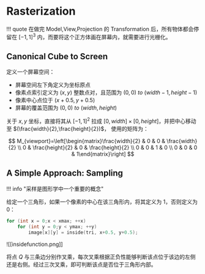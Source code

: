 
# Rasterization

!!! quote
	在做完 Model,View,Projection 的 Transformation 后，所有物体都会停留在 $[-1,1]^3$ 内，而要将这个正方体画在屏幕内，就需要进行光栅化。


## Canonical Cube to Screen

定义一个屏幕空间：

- 屏幕空间左下角定义为坐标原点
- 像素点索引定义为 $(x,y)$ 整数点对，且范围为 $(0,0)\ to\ (width -1,height-1)$
- 像素中心点位于 $(x+0.5,y+0.5)$
- 屏幕的覆盖范围为 $(0,0)\ to\ (width,height)$

关于 $x,y$ 坐标，直接将其从 $[-1,1]^2$ 拉成 $[0,width]\times[0,height]$，并把中心移动至 $(\frac{width}{2},\frac{height}{2})$， 使用的矩阵为：

$$
M_{viewport}=\left[\begin{matrix}\frac{width}{2} & 0 & 0 & \frac{width}{2} \\  0 & \frac{height}{2} & 0 & \frac{height}{2} \\ 0 & 0 & 1 & 0 \\ 0 & 0 & 0 & 1\end{matrix}\right]
$$

## A Simple Approach: Sampling

!!! info "采样是图形学中一个重要的概念"

给定一个三角形，如果一个像素的中心在该三角形内，将其定义为 1，否则定义为 0：

```c++
for (int x = 0;x < xmax; ++x)
	for (int y = 0;y < ymax; ++y)
		image[x][y] = inside(tri, x+0.5, y+0.5);
```

![[insidefunction.png]]

将点 $Q$ 与三条边分别作叉乘，每次叉乘根据正负性能够判断该点位于该边的左侧还是右侧。经过三次叉乘，即可判断该点是否位于三角形内部。

